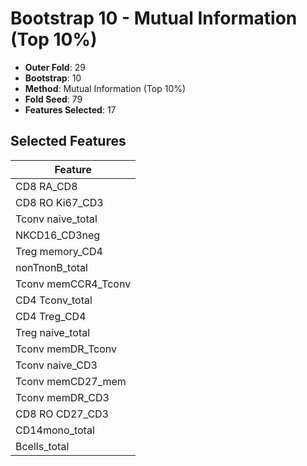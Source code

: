 # Bootstrap 10 - Mutual Information (Top 10%)

- **Outer Fold**: 29
- **Bootstrap**: 10
- **Method**: Mutual Information (Top 10%)
- **Fold Seed**: 79
- **Features Selected**: 17

## Selected Features

| Feature |
|---------|
| CD8 RA_CD8 |
| CD8  RO Ki67_CD3 |
| Tconv naive_total |
| NKCD16_CD3neg |
| Treg memory_CD4 |
| nonTnonB_total |
| Tconv memCCR4_Tconv |
| CD4 Tconv_total |
| CD4 Treg_CD4 |
| Treg naive_total |
| Tconv memDR_Tconv |
| Tconv naive_CD3 |
| Tconv memCD27_mem |
| Tconv memDR_CD3 |
| CD8 RO CD27_CD3 |
| CD14mono_total |
| Bcells_total |
